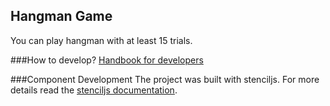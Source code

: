 ## Hangman Game

You can play hangman with at least 15 trials.

###How to develop?
[Handbook for developers](./documentation/runbook_for_developers.md)

###Component Development
The project was built with stenciljs. 
For more details read the [stenciljs documentation](./documentation/readme.md).